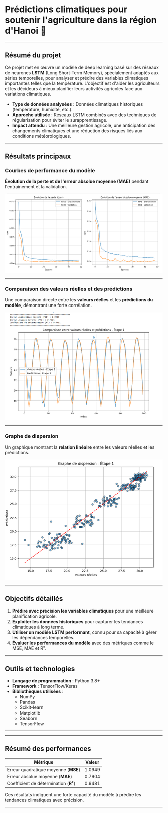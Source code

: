 # Prédictions climatiques pour soutenir l'agriculture dans la région d'Hanoi 🌱

---

##  Résumé du projet

Ce projet met en œuvre un modèle de deep learning basé sur des réseaux de neurones **LSTM** (Long Short-Term Memory), spécialement adaptés aux séries temporelles, pour analyser et prédire des variables climatiques importantes telles que la température. L'objectif est d'aider les agriculteurs et les décideurs à mieux planifier leurs activités agricoles face aux variations climatiques.

- **Type de données analysées** : Données climatiques historiques (température, humidité, etc.).
- **Approche utilisée** : Réseaux LSTM combinés avec des techniques de régularisation pour éviter le surapprentissage.
- **Impact attendu** : Une meilleure gestion agricole, une anticipation des changements climatiques et une réduction des risques liés aux conditions météorologiques.

---

##  Résultats principaux

### Courbes de performance du modèle

**Évolution de la perte et de l'erreur absolue moyenne (MAE)** pendant l'entraînement et la validation.

![Courbes de perte et MAE](images/9.png)

---

### Comparaison des valeurs réelles et des prédictions

Une comparaison directe entre les **valeurs réelles** et les **prédictions du modèle**, démontrant une forte corrélation.

![Comparaison valeurs réelles vs prédictions](images/10.png)

---

### Graphe de dispersion

Un graphique montrant la **relation linéaire** entre les valeurs réelles et les prédictions.

![Graphe de dispersion](images/11.png)

---

##  Objectifs détaillés

1. **Prédire avec précision les variables climatiques** pour une meilleure planification agricole.
2. **Exploiter les données historiques** pour capturer les tendances climatiques à long terme.
3. **Utiliser un modèle LSTM performant**, connu pour sa capacité à gérer les dépendances temporelles.
4. **Évaluer les performances du modèle** avec des métriques comme le MSE, MAE et R².

---

##  Outils et technologies

- **Langage de programmation** : Python 3.8+
- **Framework** : TensorFlow/Keras
- **Bibliothèques utilisées** :
  - NumPy
  - Pandas
  - Scikit-learn
  - Matplotlib
  - Seaborn
  - TensorFlow

---

---

## Résumé des performances

| **Métrique**              | **Valeur** |
|---------------------------|------------|
| Erreur quadratique moyenne (**MSE**) | 1.0949     |
| Erreur absolue moyenne (**MAE**)     | 0.7904     |
| Coefficient de détermination (**R²**) | 0.9481     |

Ces résultats indiquent une forte capacité du modèle à prédire les tendances climatiques avec précision.

---

